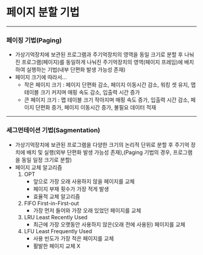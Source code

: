 # 페이지 분할 기법

---

### 페이징 기법(Paging)

- 가상기억장치에 보관된 프로그램과 주기억장치의 영역을 동일 크기로 분할 후 나눠진 프로그램(페이지)를 동일하게 나눠진 주기억장치의 영역(페이지 프레임)에 배치하여 실행하는 기법(내부 단편화 발생 가능성 존재)
- 페이지 크기에 따라서...
  - 작은 페이지 크기 : 페이지 단편화 감소, 페이지 이동시간 감소, 워킹 셋 유지, 맵 테이블 크기 커지며 매핑 속도 감소, 입출력 시간 증가
  - 큰 페이지 크기 : 맵 테이블 크기 작아지며 매핑 속도 증가, 입출력 시간 감소, 페이지 단편화 증가, 페이지 이동시간 증가, 불필요 데이터 적재

---

### 세그먼테이션 기법(Sagmentation)

- 가상기억장치에 보관된 프로그램을 다양한 크기의 논리적 단위로 분할 후 주기억 장치에 배치 및 실행(외부 단편화 발생 가능성 존재),(Paging 기법의 경우, 프로그램을 동일 일정 크기로 분할)
- 페이지 교체 알고리즘
  1. OPT
     * 앞으로 가장 오래 사용하지 않을 페이지를 교체
     * 페이지 부재 횟수가 가장 적게 발생
     * 효율적 교체 알고리즘
  2. FIFO First-in-First-out
     * 가장 먼저 들어와 가장 오래 있었던 페이지를 교체
  3. LRU Least Recently Used
     * 최근에 가장 오랫동안 사용하지 않은(오래 전에 사용된) 페이지를 교체
  4. LFU Least Frequently Used
     * 사용 빈도가 가장 적은 페이지를 교체
     * 활발한 페이지 교체 X
